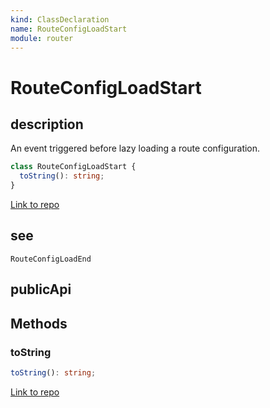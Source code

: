 ```yaml
---
kind: ClassDeclaration
name: RouteConfigLoadStart
module: router
---
```


# RouteConfigLoadStart

## description

An event triggered before lazy loading a route configuration.

```ts
class RouteConfigLoadStart {
  toString(): string;
}
```

[Link to repo](https://github.com/timdeschryver/angular/blob/master/packages/router/src/events.ts#L329-L336)

## see

`RouteConfigLoadEnd`

## publicApi

## Methods

### toString

```ts
toString(): string;
```

[Link to repo](https://github.com/timdeschryver/angular/blob/master/packages/router/src/events.ts#L333-L335)
